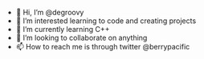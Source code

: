 - 👋 Hi, I’m @degroovy
- 👀 I’m interested learning to code and creating projects
- 🌱 I’m currently learning C++
- 💞️ I’m looking to collaborate on anything
- 📫 How to reach me is through twitter @berrypacific

<!---
degroovy/degroovy is a ✨ special ✨ repository because its `README.md` (this file) appears on your GitHub profile.
You can click the Preview link to take a look at your changes.
--->
